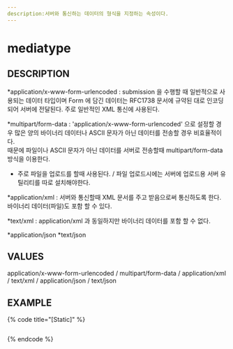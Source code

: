```yaml
---
description:서버와 통신하는 데이터의 형식을 지정하는 속성이다. 
---
```


# mediatype 

## DESCRIPTION
*application/x-www-form-urlencoded : submission 을 수행할 때 일반적으로 사용되는 데이터 타입이며 Form 에 담긴 데이터는 RFC1738 문서에  규약된 대로
                                                       인코딩 되어 서버에 전달된다.
주로 일반적인 XML 통신에 사용된다.
  
*multipart/form-data : 'application/x-www-form-urlencoded' 으로 설정할 경우 많은 양의 바이너리 데이터나 ASCII 문자가 아닌 데이터를 전송할 경우 비효율적이다.  
                                때문에 파일이나 ASCII 문자가 아닌 데이터를 서버로 전송할때 multipart/form-data 방식을 이용한다.
* 주로 파일을 업로드를 할때 사용된다. / 파일 업로드시에는 서버에 업로드용 서버 유틸리티를 따로 설치해야한다.

*application/xml : 서버와 통신할때 XML 문서를 주고 받음으로써 통신하도록 한다.  바이너리 데이터(파일)도 포함 할 수 있다.

*text/xml : application/xml 과 동일하지만 바이너리 데이터를 포함 할 수 없다.

*application/json
*text/json

## VALUES
application/x-www-form-urlencoded / multipart/form-data / application/xml / text/xml / application/json / text/json
## EXAMPLE

{% code title="\[Static\]" %}
```markup

```
{% endcode %}